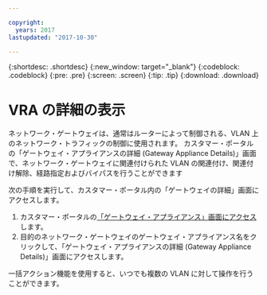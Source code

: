 ```yaml
---

copyright:
  years: 2017
lastupdated: "2017-10-30"

---
```


{:shortdesc: .shortdesc}
{:new_window: target="_blank"}
{:codeblock: .codeblock}
{:pre: .pre}
{:screen: .screen}
{:tip: .tip}
{:download: .download}

# VRA の詳細の表示

ネットワーク・ゲートウェイは、通常はルーターによって制御される、VLAN 上のネットワーク・トラフィックの制御に使用されます。 カスタマー・ポータルの「ゲートウェイ・アプライアンスの詳細 (Gateway Appliance Details)」画面で、ネットワーク・ゲートウェイに関連付けられた VLAN の関連付け、関連付け解除、経路指定およびバイパスを行うことができます

次の手順を実行して、カスタマー・ポータル内の「ゲートウェイの詳細」画面にアクセスします。

1. カスタマー・ポータルの[「ゲートウェイ・アプライアンス」画面にアクセス](access-gateway-appliances.html)します。
2. 目的のネットワーク・ゲートウェイのゲートウェイ・アプライアンス名をクリックして、「ゲートウェイ・アプライアンスの詳細 (Gateway Appliance Details)」画面にアクセスします。

一括アクション機能を使用すると、いつでも複数の VLAN に対して操作を行うことができます。
